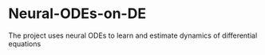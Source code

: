 # Neural-ODEs-on-DE
The project uses neural ODEs to learn and estimate dynamics of differential equations
